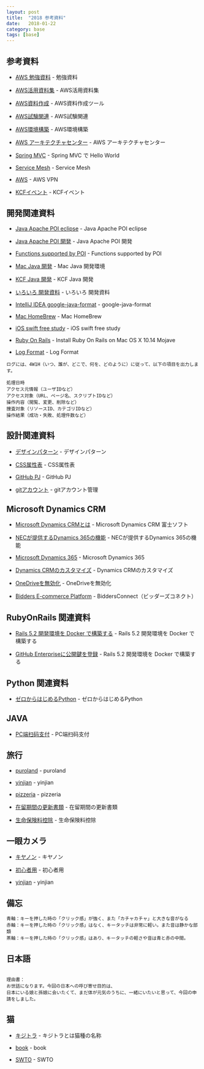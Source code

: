 ```yaml
---
layout: post
title:  "2018 参考資料"
date:   2018-01-22
category: base
tags: [base]
---
```


## 参考資料

- [AWS 勉強資料](https://qiita.com/hiroshik1985/items/6433d5de97ac55fedfde) - 勉強資料

- [AWS活用資料集](https://aws.amazon.com/jp/aws-jp-introduction/) - AWS活用資料集

- [AWS資料作成](https://cacoo.com/ja/) - AWS資料作成ツール

- [AWS試験関連](https://aws.koiwaclub.com/) - AWS試験関連

- [AWS環境構築](https://qiita.com/tiwu_official/items/220e00c9a18c6c8adb54#_reference-baf5c073462282e837ca) - AWS環境構築

- [AWS アーキテクチャセンター](https://aws.amazon.com/jp/architecture/) - AWS アーキテクチャセンター

- [Spring MVC](http://etc9.hatenablog.com/entry/2018/05/14/223109) - Spring MVC で Hello World

- [Service Mesh](https://my.oschina.net/u/3771478/blog/1796177) - Service Mesh

- [AWS](https://www.jianshu.com/p/4b0df1b2e2d1) - AWS VPN

- [KCFイベント](https://sankak.jp/event/kcf) - KCFイベント

## 開発関連資料

- [Java Apache POI eclipse](http://azuki-milk.hatenablog.com/entry/2015/11/11/143853) - Java Apache POI eclipse

- [Java Apache POI 開発](https://github.com/apache/poi/tree/trunk/src/java/org/apache/poi/ss/formula/functions) - Java Apache POI 開発

- [Functions supported by POI](https://poi.apache.org/spreadsheet/eval-devguide.html) - Functions supported by POI

- [Mac Java 開発](https://www.jianshu.com/p/69da7e503239) - Mac Java 開発環境

- [KCF Java 開発](https://kcf-developers.hatenablog.jp/) - KCF Java 開発

- [いろいろ 開発資料](https://briteming.blogspot.com/) - いろいろ 開発資料

- [IntelliJ IDEA google-java-format](https://plugins.jetbrains.com/plugin/8527-google-java-format) - google-java-format

- [Mac HomeBrew](https://sspai.com/post/43451) - Mac HomeBrew

- [iOS swift free study](https://www.hackingwithswift.com/) - iOS swift free study

- [Ruby On Rails](http://bep-client.dev.shopping.wowma.jp:9080/item/11572042) -  Install Ruby On Rails on Mac OS X 10.14 Mojave

- [Log Format](http://ltsv.org/) -  Log Format 
  
~~~  
ログには、4W1H（いつ、誰が、どこで、何を、どのように）に従って、以下の項目を出力します。

処理日時   
アクセス元情報（ユーザIDなど）  
アクセス対象（URL、ページ名、スクリプトIDなど）  
操作内容（閲覧、変更、削除など）  
捜査対象（リソースID、カテゴリIDなど）   
操作結果（成功・失敗、処理件数など）  
~~~  

## 設計関連資料
- [デザインパターン](https://thinkit.co.jp/article/13182) - デザインパターン

- [CSS属性表](https://www.jianshu.com/p/2a9d7a295f4f) - CSS属性表

- [GitHub PJ](https://www.jianshu.com/p/0ad3bc8e55f6) - GitHub PJ

- [gitアカウント](https://qiita.com/yamataku29/items/4744c9c70ad793c83b82) - gitアカウント管理

## Microsoft Dynamics CRM

- [Microsoft Dynamics CRMとは](https://www.fsi-ms-solution.jp/dynamicscrm/about.html) - Microsoft Dynamics CRM 富士ソフト

- [NECが提供するDynamics 365の機能](http://jpn.nec.com/solution/mssolutions/data/crm.html) - NECが提供するDynamics 365の機能

- [Microsoft Dynamics 365](https://msdn.microsoft.com/ja-jp/library/hh547453.aspx) - Microsoft Dynamics 365

- [Dynamics CRMのカスタマイズ](https://techinfoofmicrosofttech.osscons.jp/index.php?CRM%E3%81%AE%E3%82%AB%E3%82%B9%E3%82%BF%E3%83%9E%E3%82%A4%E3%82%BA) - Dynamics CRMのカスタマイズ

- [OneDriveを無効化](http://www.atmarkit.co.jp/ait/articles/1808/27/news137.html) - OneDriveを無効化

- [Bidders E-commerce Platform](http://connect001.quickconnect.to) - BiddersConnect（ビッダーズコネクト）

## RubyOnRails 関連資料

- [Rails 5.2 開発環境を Docker で構築する](http://developer.feedforce.jp/entry/2018/02/11/140012) - Rails 5.2 開発環境を Docker で構築する

- [GitHub Enterpriseに公開鍵を登録](https://help.github.com/articles/adding-a-new-ssh-key-to-your-github-account/) - Rails 5.2 開発環境を Docker で構築する

## Python 関連資料
- [ゼロからはじめるPython](https://news.mynavi.jp/series/zeropython) - ゼロからはじめるPython

## JAVA 
- [PC端扫码支付](https://my.oschina.net/u/3021675/blog/1629945) - PC端扫码支付

## 旅行
- [puroland](https://www.puroland.jp/) - puroland

- [yinjian](http://www.biqudan.com/txt/20277/7601327.html) - yinjian

- [pizzeria](https://tabelog.com/kanagawa/A1405/A140504/14039484/) - pizzeria

- [在留期間の更新書類](http://www.moj.go.jp/ONLINE/IMMIGRATION/16-3.html) - 在留期間の更新書類

- [生命保険料控除](https://allabout.co.jp/gm/gc/325137/) - 生命保険料控除

## 一眼カメラ
- [キヤノン](https://kakakumag.com/camera/?id=12094&lid=at_11964_6) - キヤノン

- [初心者用](https://kakakumag.com/camera/?id=9868) - 初心者用

- [yinjian](http://www.biqudan.com/txt/20277/) - yinjian

## 備忘
~~~
青軸：キーを押した時の「クリック感」が強く、また「カチャカチャ」と大きな音がなる
赤軸：キーを押した時の「クリック感」はなく、キータッチは非常に軽い。また音は静かな部類
茶軸：キーを押した時の「クリック感」はあり、キータッチの軽さや音は青と赤の中間。
~~~

## 日本語  

~~~    

理由書：
お世話になります。今回の日本への呼び寄せ目的は、  
日本にいる娘と孫娘に会いたくて、まだ体が元気のうちに、一緒にいたいと思って、今回の申請をしました。  

~~~

## 猫

- [キジトラ](http://psnews.jp/cat/p/39679/) - キジトラとは猫種の名称

- [book](https://m.qu.la/book/3137/) - book

- [SWTO](https://www.jianshu.com/p/e2edff09ae8e) - SWTO
